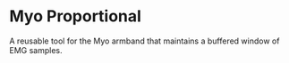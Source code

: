 # Myo Proportional

A reusable tool for the Myo armband that maintains a buffered window of EMG samples.
